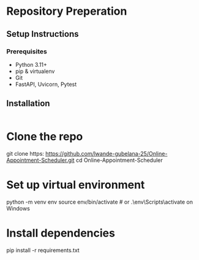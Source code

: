 # Repository Preperation
## Setup Instructions

### Prerequisites
- Python 3.11+
- pip & virtualenv
- Git
- FastAPI, Uvicorn, Pytest

## Installation

```bash
```
# Clone the repo
git clone https: https://github.com/lwande-gubelana-25/Online-Appointment-Scheduler.git
cd Online-Appointment-Scheduler

# Set up virtual environment
python -m venv env
source env/bin/activate  # or .\env\Scripts\activate on Windows

# Install dependencies
pip install -r requirements.txt
